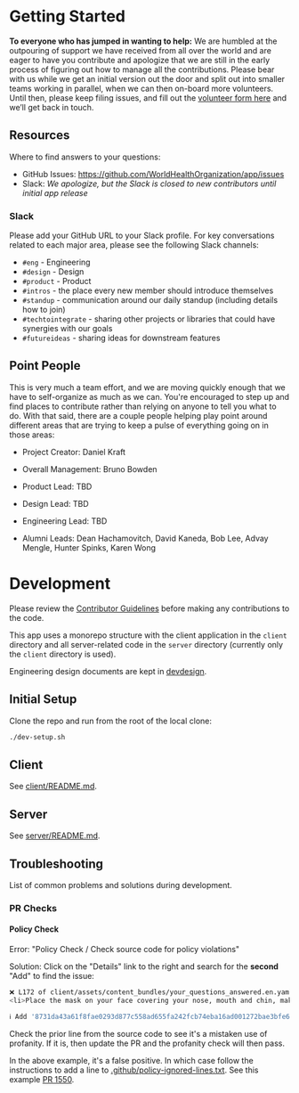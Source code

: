 # Getting Started

**To everyone who has jumped in wanting to help:** We are humbled at the outpouring of support we have received from all over the world and are eager to have you contribute and apologize that we are still in the early process of figuring out how to manage all the contributions. Please bear with us while we get an initial version out the door and split out into smaller teams working in parallel, when we can then on-board more volunteers. Until then, please keep filing issues, and fill out the [volunteer form here](https://forms.gle/FUugWvUVvMcV3dLJA) and we’ll get back in touch.

## Resources

Where to find answers to your questions:

- GitHub Issues: https://github.com/WorldHealthOrganization/app/issues
- Slack: _We apologize, but the Slack is closed to new contributors until initial app release_

### Slack

Please add your GitHub URL to your Slack profile. For key conversations related to each major area, please see the following Slack channels:

- `#eng` - Engineering
- `#design` - Design
- `#product` - Product
- `#intros` - the place every new member should introduce themselves
- `#standup` - communication around our daily standup (including details how to join)
- `#techtointegrate` - sharing other projects or libraries that could have synergies with our goals
- `#futureideas` - sharing ideas for downstream features

## Point People

This is very much a team effort, and we are moving quickly enough that we have to self-organize as much as we can. You're encouraged to step up and find places to contribute rather than relying on anyone to tell you what to do. With that said, there are a couple people helping play point around different areas that are trying to keep a pulse of everything going on in those areas:

- Project Creator: Daniel Kraft
- Overall Management: Bruno Bowden
- Product Lead: TBD
- Design Lead: TBD
- Engineering Lead: TBD

- Alumni Leads: Dean Hachamovitch, David Kaneda, Bob Lee, Advay Mengle, Hunter Spinks, Karen Wong

# Development

Please review the [Contributor Guidelines](CONTRIBUTING.md) before making any contributions to the code.

This app uses a monorepo structure with the client application in the `client` directory and all server-related code in the `server` directory (currently only the `client` directory is used).

Engineering design documents are kept in [devdesign](devdesign/README.md).

## Initial Setup

Clone the repo and run from the root of the local clone:

```sh
./dev-setup.sh
```

## Client

See [client/README.md](../client/README.md).

## Server

See [server/README.md](../server/README.md).

## Troubleshooting

List of common problems and solutions during development.

### PR Checks

#### Policy Check

Error: "Policy Check / Check source code for policy violations"

Solution: Click on the "Details" link to the right and search for the **second** "Add" to find the issue:

```sh
❌ L172 of client/assets/content_bundles/your_questions_answered.en.yaml:
<li>Place the mask on your face covering your nose, mouth and chin, making sure that there are no gaps between your face and the mask</li>

ℹ️ Add '8731da43a61f8fae0293d877c558ad655fa242fcb74eba16ad001272bae3bfe6 client/assets/content_bundles/your_questions_answered.en.yaml' to ./.github/policy-ignored-lines.txt to ignore this issue
```

Check the prior line from the source code to see it's a mistaken use of profanity. If it is, then update the PR and the profanity check will then pass.

In the above example, it's a false positive. In which case follow the instructions to add a line to [.github/policy-ignored-lines.txt](../.github/policy-ignored-lines.txt). See this example [PR 1550](https://github.com/WorldHealthOrganization/app/pull/1550).
